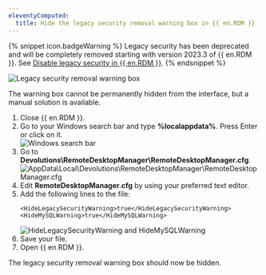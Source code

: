 ```yaml
---
eleventyComputed:
  title: Hide the legacy security removal warning box in {{ en.RDM }}
---
```

{% snippet icon.badgeWarning %}
Legacy security has been deprecated and will be completely removed starting with version 2023.3 of {{ en.RDM }}. See [Disable legacy security in {{ en.RDM }}](/kb/remote-desktop-manager/how-to-articles/migrate-legacy-security-permissions/).
{% endsnippet %}  

![Legacy security removal warning box](https://webdevolutions.blob.core.windows.net/docs/en/kb/KB6055.png)

The warning box cannot be permanently hidden from the interface, but a manual solution is available.  
1. Close {{ en.RDM }}.
1. Go to your Windows search bar and type **%localappdata%**. Press Enter or click on it.  
![Windows search bar](https://webdevolutions.blob.core.windows.net/docs/en/kb/KB6058.png)
1. Go to **Devolutions\RemoteDesktopManager\RemoteDesktopManager.cfg**.  
![AppData\Local\Devolutions\RemoteDesktopManager\RemoteDesktopManager.cfg](https://webdevolutions.blob.core.windows.net/docs/en/kb/KB6056.png)
1. Edit **RemoteDesktopManager.cfg** by using your preferred text editor.
1. Add the following lines to the file:
   ```
   <HideLegacySecurityWarning>true</HideLegacySecurityWarning>
   <HideMySQLWarning>true</HideMySQLWarning>
   ```
   ![HideLegacySecurityWarning and HideMySQLWarning](https://webdevolutions.blob.core.windows.net/docs/en/kb/KB6057.png)
1. Save your file.
1. Open {{ en.RDM }}.

The legacy security removal warning box should now be hidden.
